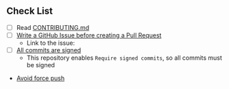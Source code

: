 ## Check List

<!-- Please check the list. Please don't remove the check list. -->

- [ ] Read [CONTRIBUTING.md](https://github.com/suzuki-shunsuke/ghtkn-go-sdk/blob/main/CONTRIBUTING.md)
- [ ] [Write a GitHub Issue before creating a Pull Request](https://github.com/suzuki-shunsuke/oss-contribution-guide/blob/main/README.md#create-an-issue-before-creating-a-pull-request)
  - Link to the issue:
- [ ] [All commits are signed](https://github.com/suzuki-shunsuke/oss-contribution-guide/blob/main/docs/commit-signing.md)
  - This repository enables `Require signed commits`, so all commits must be signed
- [Avoid force push](https://github.com/suzuki-shunsuke/oss-contribution-guide?tab=readme-ov-file#dont-do-force-pushes-after-opening-pull-requests)

<!-- Please write the description here -->
